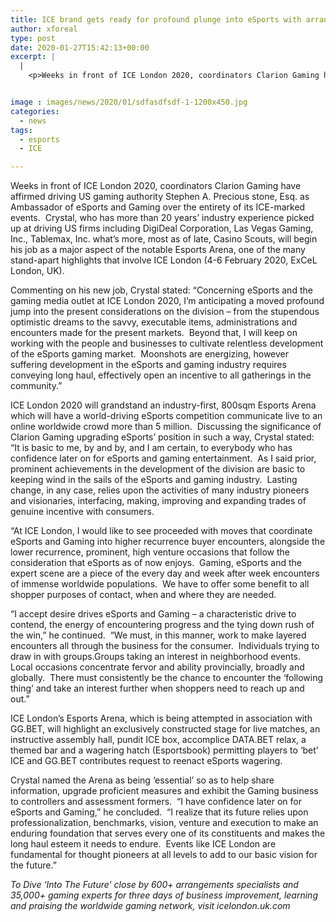 ```yaml
---
title: ICE brand gets ready for profound plunge into eSports with arrangement of Stephen Crystal as Ambassador
author: xforeal 
type: post
date: 2020-01-27T15:42:13+00:00
excerpt: |
  |
    <p>Weeks in front of ICE London 2020, coordinators Clarion Gaming have affirmed driving US gaming expert Stephen A </p>


image : images/news/2020/01/sdfasdfsdf-1-1200x450.jpg
categories:
  - news
tags:
  - esports
  - ICE

---
```

Weeks in front of ICE London 2020, coordinators Clarion Gaming have affirmed driving US gaming authority Stephen A. Precious stone, Esq. as Ambassador of eSports and Gaming over the entirety of its ICE-marked events.  Crystal, who has more than 20 years’ industry experience picked up at driving US firms including DigiDeal Corporation, Las Vegas Gaming, Inc., Tablemax, Inc. what’s more, most as of late, Casino Scouts, will begin his job as a major aspect of the notable Esports Arena, one of the many stand-apart highlights that involve ICE London (4-6 February 2020, ExCeL London, UK).

Commenting on his new job, Crystal stated: “Concerning eSports and the gaming media outlet at ICE London 2020, I’m anticipating a moved profound jump into the present considerations on the division – from the stupendous optimistic dreams to the savvy, executable items, administrations and encounters made for the present markets.  Beyond that, I will keep on working with the people and businesses to cultivate relentless development of the eSports gaming market.  Moonshots are energizing, however suffering development in the eSports and gaming industry requires conveying long haul, effectively open an incentive to all gatherings in the community.”

ICE London 2020 will grandstand an industry-first, 800sqm Esports Arena which will have a world-driving eSports competition communicate live to an online worldwide crowd more than 5 million.  Discussing the significance of Clarion Gaming upgrading eSports’ position in such a way, Crystal stated: “It is basic to me, by and by, and I am certain, to everybody who has confidence later on for eSports and gaming entertainment.  As I said prior, prominent achievements in the development of the division are basic to keeping wind in the sails of the eSports and gaming industry.  Lasting change, in any case, relies upon the activities of many industry pioneers and visionaries, interfacing, making, improving and expanding trades of genuine incentive with consumers.

“At ICE London, I would like to see proceeded with moves that coordinate eSports and Gaming into higher recurrence buyer encounters, alongside the lower recurrence, prominent, high venture occasions that follow the consideration that eSports as of now enjoys.  Gaming, eSports and the expert scene are a piece of the every day and week after week encounters of immense worldwide populations.  We have to offer some benefit to all shopper purposes of contact, when and where they are needed.

“I accept desire drives eSports and Gaming – a characteristic drive to contend, the energy of encountering progress and the tying down rush of the win,” he continued.  “We must, in this manner, work to make layered encounters all through the business for the consumer.  Individuals trying to draw in with groups.Groups taking an interest in neighborhood events.  Local occasions concentrate fervor and ability provincially, broadly and globally.  There must consistently be the chance to encounter the ‘following thing’ and take an interest further when shoppers need to reach up and out.”

ICE London’s Esports Arena, which is being attempted in association with GG.BET, will highlight an exclusively constructed stage for live matches, an instructive assembly hall, pundit ICE box, accomplice DATA.BET relax, a themed bar and a wagering hatch (Esportsbook) permitting players to ‘bet’ ICE and GG.BET contributes request to reenact eSports wagering.

Crystal named the Arena as being ‘essential’ so as to help share information, upgrade proficient measures and exhibit the Gaming business to controllers and assessment formers.  “I have confidence later on for eSports and Gaming,” he concluded.  “I realize that its future relies upon professionalization, benchmarks, vision, venture and execution to make an enduring foundation that serves every one of its constituents and makes the long haul esteem it needs to endure.  Events like ICE London are fundamental for thought pioneers at all levels to add to our basic vision for the future.”

_To Dive ‘Into The Future’ close by 600+ arrangements specialists and 35,000+ gaming experts for three days of business improvement, learning and praising the worldwide gaming network, visit_ _icelondon.uk.com_